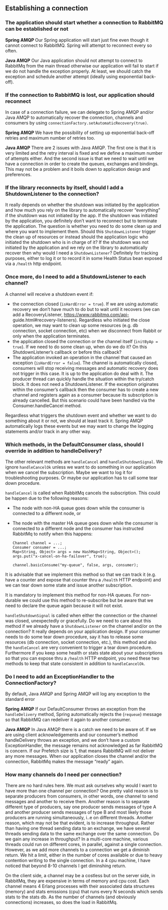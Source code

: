## Establishing a connection

### The application should start whether a connection to RabbitMQ can be established or not

<b>Spring AMQP </b>
Our Spring application will start just fine even though it cannot connect to RabbitMQ. Spring will attempt to reconnect every so often.

<b>Java AMQP</b>
Our Java application should not attempt to connect to RabbitMq from the main thread otherwise our application will fail to start if we do not handle the exception properly. At least, we should catch the exception and schedule another attempt (ideally using exponential back-off).

### If the connection to RabbitMQ is lost, our application should reconnect

In case of a connection failure, we can delegate to Spring AMQP and/or Java AMQP to automatically recover the connection, channels and consumers by using `connectionFactory.setAutomaticRecovery(true)`.

<b>Spring AMQP </b>
We have the possibility of setting up exponential back-off retries and maximum number of retries too.

<b>Java AMQP</b>
There are 2 issues with Java AMQP. The first one is that it is very limited and the retry interval is fixed and we define a maximum number of attempts either.
And the second issue is that we need to wait until we have a connection in order to create the queues, exchanges and bindings. This may not be a problem and it boils down to application design and preferences.

### If the library reconnects by itself, should I add a ShutdownListener to the connection?

It really depends on whether the shutdown was initiated by the application and how much you rely on the library to automatically recover “everything” if the shutdown was not initiated by the app.
If the shutdown was initiated by the application, you definitely don’t want to reconnect but to terminate the application. The question is whether you need to do some clean up and where you want to implement them. Should this `ShutdownListener` trigger the clean up of resources or instead should the application logic who initiated the shutdown who is in charge of it?
If the shutdown was not initiated by the application and we rely on the library to automatically recover then why would I need a `ShutdownListener`? Definitely for tracking purposes, either to log it or to record it in some Health Status bean exposed via a `/health` http endpoint.

### Once more, do I need to add a ShutdownListener to each channel?
A channel will receive a shutdown event if:

- the connection closed (`isHardError = true`). If we are using automatic
recovery we don’t have much to do but to wait until it recovers (we can add a RecoveryListener, https://www.rabbitmq.com/api- guide.html#recovery-listeners). Regardless who initiated the close operation, we may want to clean up some resources (e.g. db connection, socket connection, etc) when we disconnect from Rabbit or only when the application terminates.
- the application closed the connection or the channel itself (`initByAp = true`). If we need to do some clean up, when do we do it? On this ShutdownListener’s callback or before this callback?
- The application invoked an operation in the channel that caused an exception (`isHardError = false`). The channel is automatically closed, consumers will stop receiving messages and automatic recovery does not trigger in this case. It is up to the application do deal with it. The producer thread can quickly handle the situation within the try/catch block. It does not need a ShutdownListener. If the exception originates within the consumer’s callback then the consumer has to create a new channel and registers again as a consumer because its subscription is already cancelled. But this scenario could have been handled via the Consumer.handleCancel method.

Regardless what triggers the shutdown event and whether we want to do something about it or not, we should at least track it. Spring AMQP automatically logs these events but we may want to change the logging statements and/or track in any other way.

### Which methods, in the DefaultConsumer class, should I override in addition to handleDelivery?
The other relevant methods are `handleCancel` and `handleShutdownSignal`. We ignore `handleCancelOk` unless we want to do something in our application when we cancel the subscription. Maybe we want to log it for troubleshooting purposes. Or maybe our application has to call some tear down procedure.

`handleCancel` is called when RabbitMq cancels the subscription. This could be happen due to the following reasons:
- The node with non-HA queue goes down while the consumer is connected to a different node, or
- The node with the master HA queue goes down while the consumer is connected to a different node and the consumer has instructed RabbitMq to notify when this happens:

    ```
    Channel channel = ...;
    Consumer consumer = ...;
    Map<String, Object> args = new HashMap<String, Object>(); args.put("x-cancel-on-ha-failover", true);
    ￼￼
    channel.basicConsume("my-queue", false, args, consumer);
    ```

It is advisable that we implement this method so that we can track it (e.g. have a counter and expose that counter thru a `/health` HTTP endpoint) and we can tear down some state and issue another subscription.

It is mandatory to implement this method for non-HA queues. For non-durable we could use this method to re-subscribe but be aware that we need to declare the queue again because it will not exist.

`handleShutdownSignal` is called when either the connection or the channel was closed, unexpectedly or gracefully. Do we need to care about this method if we already have a `ShutdownListener` on the channel and/or on the connection? It really depends on your application design. If your consumer needs to do some tear down procedure, say it has to release some resources (db connection, socket connection, etc.), this method and also the `handleCancel` are very convenient to trigger a tear down procedure. Furthermore if you keep some health or stats state about your subscriptions so that you can expose thru a `/health` HTTP endpoint, you need these two methods to keep that state consistent in addition to `handleCancelOk`.

### Do I need to add an ExceptionHandler to the ConnectionFactory?
By default, Java AMQP and Spring AMQP will log any exception to the standard error

<b>Spring AMQP</b>
If our DefaultConsumer throws an exception from the `handleDelivery` method, Spring automatically rejects the (`requeue`) message so that RabbitMQ can redeliver it again to another consumer.

<b>Java AMQP</b>
In Java AMQP there is a catch we need to be aware of. If we are using client acknowledgements and our consumer’s method handleDelivery throws an exception, and we don’t have a custom ExceptionHandler, the message remains not acknowledged as far RabbitMQ is concern. If our Prefetch size is 1, that means RabbitMQ will not deliver any more messages. When our application closes the channel and/or the connection, RabbitMq makes the message “ready” again.

### How many channels do I need per connection?
There are no hard rules here. We must ask ourselves why would I want to have more than one channel per connection? One pretty valid reason is to separate producers from consumers, in other words, one channel to send messages and another to receive them. Another reason is to separate different type of producers, say one producer sends messages of type A and another producer sends messages of type B and most likely those producers are running simultaneously, i..e on different threads. Another reason, which may not be that evident, is to increase throughput. Rather than having one thread sending data to an exchange, we have several threads sending data to the same exchange over the same connection. Do we gain any increase in throughput? In a multi-core machine, various threads could run on different cores, in parallel, against a single connection. However, as we add more channels to a connection we get a diminish return. We hit a limit, either in the number of cores available or due to heavy contention writing to the single connection. In a 4 cpu machine, I have noticed that beyond 8-10 channels I get diminshing return.

On the client side, a channel may be a costless but on the server side, in RabbitMq, they are expensive in terms of memory and cpu cost. Each channel means 4 Erlang processes with their associated data structures (memory) and stats emissions (cpu) that runs every N seconds which sends stats to the stats db. As the number of channels (and obviously connections) increases, so does the load in RabbitMq.
